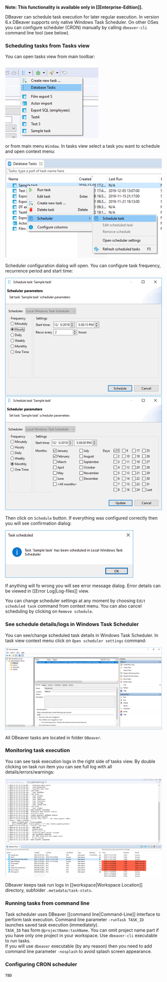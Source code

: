 **Note: This functionality is available only in [[Enterprise-Edition]].**

DBeaver can schedule task execution for later regular execution.
In version 6.x DBeaver supports only native Windows Task Scheduler. On other OSes you can configure scheduler (CRON) manually by calling `dbeaver-cli` command line tool (see below).

### Scheduling tasks from Tasks view
You can open tasks view from main toolbar:

![](images/ug/tools/task-main-toolbar.png)

or from main menu `Window`.
In tasks view select a task you want to schedule and open context menu:

![](images/ug/tools/task-schedule-menu.png)

Scheduler configuration dialog will open. You can configure task frequency, recurrence period and start time:

![](images/ug/tools/task-schedule-settings.png)
![](images/ug/tools/task-schedule-settings-monthly.png)

Then click on `Schedule` button. If everything was configured correctly then you will see confirmation dialog:

![](images/ug/tools/task-schedule-success.png)

If anything will fo wrong you will see error message dialog. Error details can be viewed in [[Error Log|Log-files]] view.

You can change scheduler settings at any moment by choosing `Edit scheduled task` command from context menu. You can also cancel scheduling by clicking on `Remove schedule`.

### See schedule details/logs in Windows Task Scheduler

You can see/change scheduled task details in Windows Task Scheduler. In task view context menu click on `Open scheduler settings` command:

![](images/ug/tools/task-schedule-windows-task-manager.png)

All DBeaver tasks are located in folder `DBeaver`.

### Monitoring task execution

You can see task execution logs in the right side of tasks view. By double clicking on task run item you can see full log with all details/errors/warnings:

![](images/ug/tools/task-run-logs.png)

DBeaver keeps task run logs in [[workspace|Workspace Location]] directory, subfolder `.metadata/task-stats`.

### Running tasks from command line

Task scheduler uses DBeaver [[command line|Command-Line]] interface to perform task execution. Command line parameter `-runTask TASK_ID` launches saved task execution (immediately).  
`TASK_ID` has form `@projectName:taskName`. You can omit project name part if you have only one project in your workspace.
Use `dbeaver-cli` executable to run tasks.  
If you will use `dbeaver` executable (by any reason) then you need to add command line parameter `-nosplash` to avoid splash screen appearance.

### Configuring CRON scheduler

`TBD`